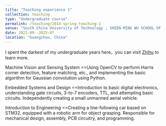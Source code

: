 ```yaml
---
title: "Teaching experience 1"
collection: teaching
type: "Undergraduate course"
permalink: /teaching/2014-spring-teaching-1
venue: "South China University of Technology , SHIEN-MING WU SCHOOL OF INTELLIGENT ENGINEERING"
date: 2021-09--2025-07
location: "Guangzhou, China"
---
```


I spent the darkest of my undergraduate years here，you can visit [Zhihu](https://www.zhihu.com/question/398966816/answer/3241095265) to learn more.

Machine Vision and Sensing System
==Using OpenCV to perform Harris corner detection, feature matching, etc., and implementing the basic algorithm for Gaussian convolution using Python.

Embedded Systems and Design
==Introduction to basic digital electronics, understanding gate circuits, 3-to-7 encoders, TTL, and attempting basic circuits. Independently creating a small unmanned aerial vehicle.

Introduction to Engineering
==Creating a line-following car based on STM32, equipped with a robotic arm for object grasping. Responsible for mechanical design, assembly, PCB circuitry, and programming.
